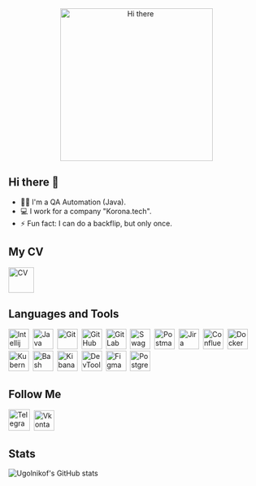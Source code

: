 <div id="header" align="center">
  <img src="https://i.giphy.com/media/v1.Y2lkPTc5MGI3NjExdDFzOGd5NnkwODc3aDVjd3JycTViZjF6bnRpcDkxbm53MnJmcDBheSZlcD12MV9pbnRlcm5hbF9naWZfYnlfaWQmY3Q9Zw/WtTnAfZn6aVJfBzlN3/giphy.gif" width=300 alt="Hi there"/>
</div>

## Hi there 👋

- 👨‍💻 I'm a QA Automation (Java).
- 💻 I work for a company "Korona.tech".
- ⚡ Fun fact: I can do a backflip, but only once.

## My CV

<div>
  <a href="https://drive.google.com/file/d/1RadpJyfspAujatRITSShRrJlhSi39vJI/view?usp=sharing" target="_blank">
    <img src="https://www.svgrepo.com/show/207645/curriculum-portfolio.svg" title="CV" alt="CV" width="50"/>
  </a>
</div>

## Languages and Tools
<div>
  <img src="https://www.svgrepo.com/show/353906/intellij-idea.svg" title="Intellij" alt="Intellij" width="40" height="40"/>&nbsp;
  <img src="https://www.svgrepo.com/show/184143/java.svg" title="Java" alt="Java" width="40" height="40"/>&nbsp;
  <img src="https://www.svgrepo.com/show/452210/git.svg" title="Git" alt="Git" width="40" height="40"/>&nbsp;
  <img src="https://www.svgrepo.com/show/475654/github-color.svg" title="GitHub" alt="GitHub" width="40" height="40"/>&nbsp;
  <img src="https://www.svgrepo.com/show/448226/gitlab.svg" title="GitLab" alt="GitLab" width="40" height="40"/>&nbsp;
  <img src="https://www.svgrepo.com/show/354420/swagger.svg" title="Swagger" alt="Swagger" width="40" height="40"/>&nbsp;
  <img src="https://www.svgrepo.com/show/354202/postman-icon.svg" title="Postman" alt="Postman" width="40" height="40"/>&nbsp;
  <img src="https://www.svgrepo.com/show/353935/jira.svg" title="Jira" alt="Jira" width="40" height="40"/>&nbsp;
  <img src="https://www.svgrepo.com/show/373525/confluence.svg" title="Confluence" alt="Confluence" width="40" height="40"/>&nbsp;
  <img src="https://www.svgrepo.com/show/452192/docker.svg" title="Docker" alt="Docker" width="40" height="40"/>&nbsp;
  <img src="https://www.svgrepo.com/show/448233/kubernetes.svg" title="Kubernetes" alt="Kubernetes" width="40" height="40"/>&nbsp;
  <img src="https://www.svgrepo.com/show/353478/bash-icon.svg" title="Bash" alt="Bash" width="40" height="40"/>&nbsp;
  <img src="https://www.svgrepo.com/show/353961/kibana.svg" title="Kibana" alt="Kibana" width="40" height="40"/>&nbsp;
  <img src="https://www.svgrepo.com/show/378785/chrome-dev.svg" title="DevTools" alt="DevTools" width="40" height="40"/>&nbsp;
  <img src="https://www.svgrepo.com/show/354987/figma.svg" title="Figma" alt="Figma" width="40" height="40"/>&nbsp;
  <img src="https://www.svgrepo.com/show/354200/postgresql.svg" title="PostgreSQL" alt="PostgreSQL" width="40" height="40"/>&nbsp;
</div>

## Follow Me

<div>
  <a href="https://t.me/Ugolnikof" target="_blank" style="display: inline-block;">
    <img src="https://www.svgrepo.com/show/452115/telegram.svg" title="Telegram" alt="Telegram" width="42"/>
  </a>&nbsp;
  <a href="https://vk.com/id4654107" target="_blank">
    <img src="https://www.svgrepo.com/show/331634/vk-v2.svg" title="Vkontakte" alt="Vkontakte" width="40"/>
  </a>
</div>

## Stats

![Ugolnikof's GitHub stats](https://github-readme-stats.vercel.app/api?username=Ugolnikof&show_icons=true)
